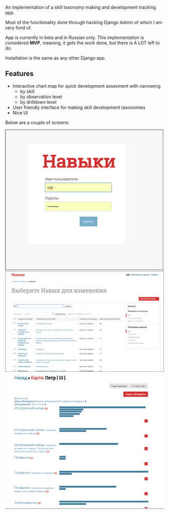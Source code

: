 An implementation of a skill taxonomy making and development tracking app. 

Most of the functionality done through hacking  Django Admin of which 
I am very fond of. 

App is currently in beta and in Russian only. 
This implementation is considered **MVP**, meaning, 
it gets the work done, but there is A LOT left to 
do. 


Installation is the same as any other Django app.

## Features

* Interactive chart map for quick development assesment with narrowing
  * by skill
  * by observation level
  * by drilldown level
* User friendly interface for making skill development taxonomies
* Nice UI

Below are a couple of screens: 

<p style="text-align:center;">

![login](https://raw.githubusercontent.com/michaelleachim/skillz/master/screens/login.png)
![adding screen](https://raw.githubusercontent.com/michaelleachim/skillz/master/screens/skills_adding.png)
![tracking screen](https://raw.githubusercontent.com/michaelleachim/skillz/master/screens/skills_tracking.png)

</p>






